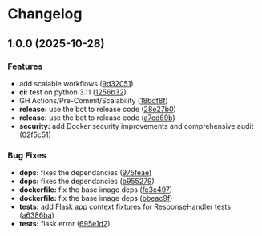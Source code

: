 # Changelog

## 1.0.0 (2025-10-28)


### Features

* add  scalable workflows ([9d32051](https://github.com/jamestrichardson/recognize/commit/9d32051fddb3c344fa0c1d4db79536b30098de70))
* **ci:** test on python 3.11 ([1256b32](https://github.com/jamestrichardson/recognize/commit/1256b327db43fbf9903b511b58708a9777e3f845))
* GH Actions/Pre-Commit/Scalability ([18bdf8f](https://github.com/jamestrichardson/recognize/commit/18bdf8fd5387a89aa403fd777b0890052ed88615))
* **release:** use the bot to release code ([28e27b0](https://github.com/jamestrichardson/recognize/commit/28e27b0bbc3b53bc1d72b9ddc6da40405d58f805))
* **release:** use the bot to release code ([a7cd69b](https://github.com/jamestrichardson/recognize/commit/a7cd69b77aed956b4de2e1a50b260c0a1dd21865))
* **security:** add Docker security improvements and comprehensive audit ([02f5c51](https://github.com/jamestrichardson/recognize/commit/02f5c51b7a6aacbc65486a64bb3a9523643d636d))


### Bug Fixes

* **deps:** fixes the dependancies ([975feae](https://github.com/jamestrichardson/recognize/commit/975feae9cb8e59d3d72ba6e1b7547a556f52f9a0))
* **deps:** fixes the dependancies ([b955279](https://github.com/jamestrichardson/recognize/commit/b95527915739304ac906576257b852352c493553))
* **dockerfile:** fix the base image deps ([fc3c497](https://github.com/jamestrichardson/recognize/commit/fc3c497d71bfac66ce5747bbba2b9f4c6125b41f))
* **dockerfile:** fix the base image deps ([bbeac9f](https://github.com/jamestrichardson/recognize/commit/bbeac9f12e681f94a97d009b7641170f0372da4c))
* **tests:** add Flask app context fixtures for ResponseHandler tests ([a6386ba](https://github.com/jamestrichardson/recognize/commit/a6386ba74f6dbdca381b99fda162a92ace156fbb))
* **tests:** flask error ([695e1d2](https://github.com/jamestrichardson/recognize/commit/695e1d25ea29682662c806acba75e488f7ef1e44))
